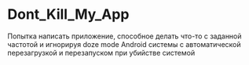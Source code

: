 # Dont_Kill_My_App
Попытка написать приложение, способное делать что-то с заданной частотой и игнорируя doze mode Android системы
с автоматической перезагрузкой и перезапуском при убийстве системой

